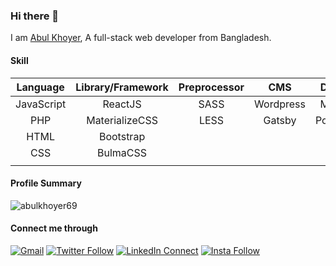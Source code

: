 ### Hi there 👋

I am [Abul Khoyer](https://abulkhoyer.com), A full-stack web developer from Bangladesh.

#### Skill

|  Language  | Library/Framework | Preprocessor |    CMS    |   Database  | Deployment |
| :--------: | :---------------: | :----------: |   :---:   |  :--------: | :--------: |
| JavaScript |      ReactJS      |     SASS     | Wordpress |  MongoDB    |   Github   |
|    PHP  	 |  MaterializeCSS   |     LESS     |  Gatsby   |  PostgreSQL | HerokuApp  |
|    HTML    |     Bootstrap     |              |           |  MySQL      |            |
|    CSS     |     BulmaCSS      |              |           |             |            |
|            |                   |              |           |             |            |

#### Profile Summary

<img src="https://github-readme-stats.vercel.app/api?username=abulkhoyer69&show_icons=true" alt="abulkhoyer69" />

#### Connect me through

[![Gmail](https://img.shields.io/badge/%20-Send%20Mail-black?color=14171A&labelColor=ef5350&logo=gmail&logoColor=ffffff)](mailto:abulkhoyer69@gmail.com?subject=From%20GitHub&body=Hi,%20there.%20Found%20you%20from%20GitHub.)
[![Twitter Follow](https://img.shields.io/badge/dynamic/json.svg?color=14171A&labelColor=49b3e3&logo=twitter&logoColor=ffffff&label=&query=%24[0].followers_count&url=https%3A%2F%2Fcdn.syndication.twimg.com%2Fwidgets%2Ffollowbutton%2Finfo.json%3Fscreen_names%3DAbulkhoyer69&suffix=%20Followers)](https://twitter.com/abulkhoyer69)
[![LinkedIn Connect](https://img.shields.io/badge/%20-Connect-black?color=14171A&labelColor=0e76a8&logo=linkedin&logoColor=ffffff)](https://www.linkedin.com/in/abulkhoyer69/)
[![Insta Follow](https://img.shields.io/badge/%20-Follow-black?color=14171A&labelColor=d81b60&logo=instagram&logoColor=ffffff)](https://www.instagram.com/pro.khoyer/)
